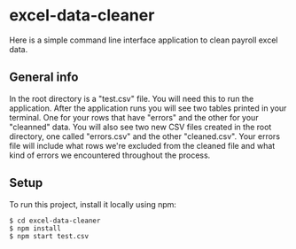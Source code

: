# excel-data-cleaner

Here is a simple command line interface application to clean payroll excel data. 

## General info

In the root directory is a "test.csv" file. You will need this to run the application. 
After the application runs you will see two tables printed in your terminal. One for your rows that have "errors" and the other for your "cleanned" data. You will also see two new CSV files created in the root directory, one called "errors.csv" and the other "cleaned.csv". Your errors file will include what rows we're excluded from the cleaned file and what kind of errors we encountered throughout the process. 


## Setup 
To run this project, install it locally using npm:

```
$ cd excel-data-cleaner
$ npm install 
$ npm start test.csv
```
